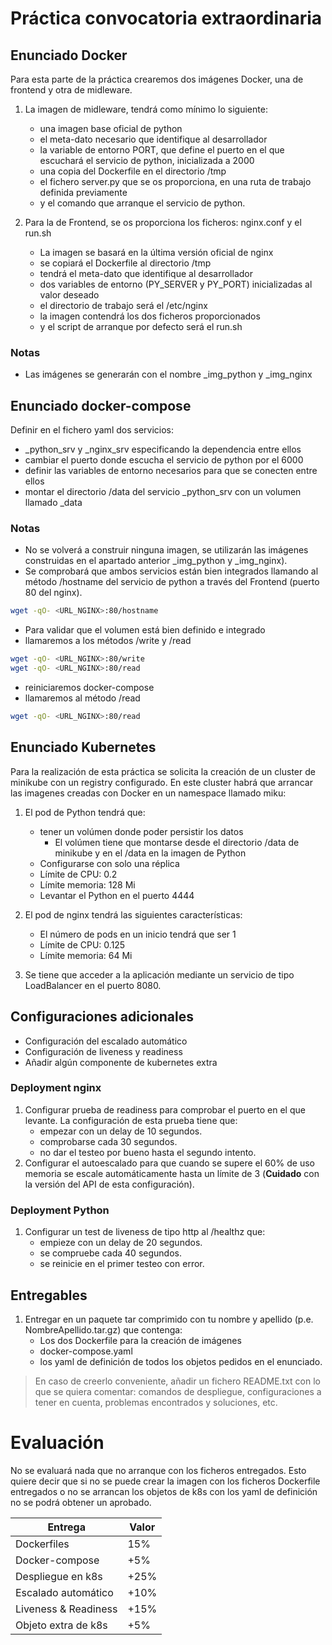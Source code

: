 # Práctica convocatoria extraordinaria
## Enunciado Docker
Para esta parte de la práctica crearemos dos imágenes Docker, una de frontend y otra de midleware.
1. La imagen de midleware, tendrá como mínimo lo siguiente:
    * una imagen base oficial de python
    * el meta-dato necesario que identifique al desarrollador
    * la variable de entorno PORT, que define el puerto en el que escuchará el servicio de python, inicializada a 2000
    * una copia del Dockerfile en el directorio /tmp
    * el fichero server.py que se os proporciona, en una ruta de trabajo definida previamente
    * y el comando que arranque el servicio de python.

2. Para la de Frontend, se os proporciona los ficheros: nginx.conf y el run.sh
    * La imagen se basará en la última versión oficial de nginx
    * se copiará el Dockerfile al directorio /tmp
    * tendrá el meta-dato que identifique al desarrollador
    * dos variables de entorno (PY_SERVER y PY_PORT) inicializadas al valor deseado
    * el directorio de trabajo será el /etc/nginx
    * la imagen contendrá los dos ficheros proporcionados
    * y el script de arranque por defecto será el run.sh

### Notas 
  * Las imágenes se generarán con el nombre <USER>_img_python y <USER>_img_nginx

##  Enunciado docker-compose
Definir en el fichero yaml dos servicios:
  * <USER>_python_srv y <USER>_nginx_srv especificando la dependencia entre ellos
  * cambiar el puerto donde escucha el servicio de python por el 6000
  * definir las variables de entorno necesarios para que se conecten entre ellos
  * montar el directorio /data del servicio <USER>_python_srv con un volumen llamado <USER>_data



### Notas
  * No se volverá a construir ninguna imagen, se utilizarán las imágenes construidas en el apartado anterior <USER>_img_python y <USER>_img_nginx).
  * Se comprobará que ambos servicios están bien integrados llamando al método /hostname del servicio de python a través del Frontend (puerto 80 del nginx). 
  ```bash 
  wget -qO- <URL_NGINX>:80/hostname
  ```
  * Para validar que el volumen está bien definido e integrado
  * llamaremos a los métodos /write y /read
  ```bash 
  wget -qO- <URL_NGINX>:80/write
  wget -qO- <URL_NGINX>:80/read
 ```
  * reiniciaremos docker-compose
  * llamaremos al método /read 
  ```bash 
  wget -qO- <URL_NGINX>:80/read
  ```

## Enunciado Kubernetes

Para la realización de esta práctica se solicita la creación de un cluster de minikube con un registry configurado. En este cluster habrá que arrancar las imagenes creadas con Docker en un namespace llamado miku:

1. El pod de Python tendrá que:
    * tener un volúmen donde poder persistir los datos
        * El volúmen tiene que montarse desde el directorio /data de minikube y en el /data en la imagen de Python
    * Configurarse con solo una réplica
    * Límite de CPU: 0.2
    * Límite memoria: 128 Mi
    * Levantar el Python en el puerto 4444

2. El pod de nginx tendrá las siguientes características:
    * El número de pods en un inicio tendrá que ser 1
    * Límite de CPU: 0.125
    * Límite memoria: 64 Mi

3. Se tiene que acceder a la aplicación mediante un servicio de tipo LoadBalancer en el puerto 8080.

## Configuraciones adicionales

* Configuración del escalado automático
* Configuración de liveness y readiness
* Añadir algún componente de kubernetes extra

### Deployment nginx

1. Configurar prueba de readiness para comprobar el puerto en el que levante. La configuración de esta prueba tiene que:
    * empezar con un delay de 10 segundos.
    * comprobarse cada 30 segundos.
    * no dar el testeo por bueno hasta el segundo intento.
2. Configurar el autoescalado para que cuando se supere el 60% de uso memoria se escale automáticamente hasta un límite de 3 (**Cuidado** con la versión del API de esta configuración).

### Deployment Python

1. Configurar un test de liveness de tipo http al /healthz que:
    * empieze con un delay de 20 segundos.
    * se compruebe cada 40 segundos.
    * se reinicie en el primer testeo con error.

## Entregables

1. Entregar en un paquete tar comprimido con tu nombre y apellido (p.e. NombreApellido.tar.gz) que contenga:
    * Los dos Dockerfile para la creación de imágenes
    * docker-compose.yaml
    * los yaml de definición de todos los objetos pedidos en el enunciado.

> En caso de creerlo conveniente, añadir un fichero README.txt con lo que se quiera comentar: comandos de despliegue, configuraciones a tener en cuenta, problemas encontrados y soluciones, etc.

# Evaluación
No se evaluará nada que no arranque con los ficheros entregados. Esto quiere decir que si no se puede crear la imagen con los ficheros Dockerfile entregados o no se arrancan los objetos de k8s con los yaml de definición no se podrá obtener un aprobado.

|Entrega|Valor|
|------------------|-----------|	
|Dockerfiles|15%|
|Docker-compose|+5%|
|Despliegue en k8s|+25%|
|Escalado automático|+10%|
|Liveness & Readiness|+15%|
|Objeto extra de k8s|+5%|
